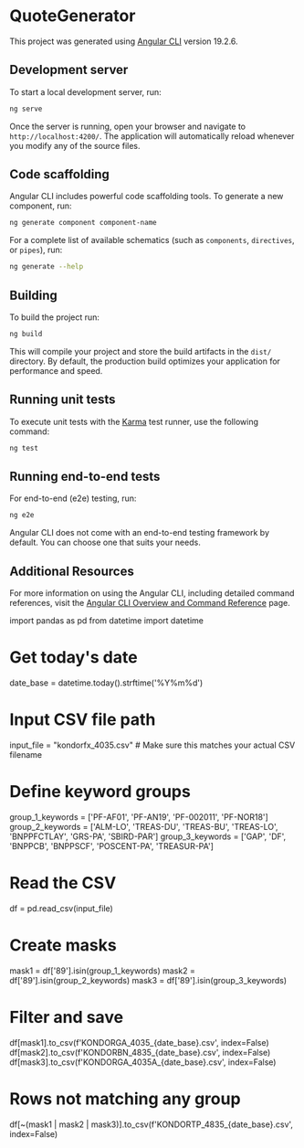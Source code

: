 # QuoteGenerator

This project was generated using [Angular CLI](https://github.com/angular/angular-cli) version 19.2.6.

## Development server

To start a local development server, run:

```bash
ng serve
```

Once the server is running, open your browser and navigate to `http://localhost:4200/`. The application will automatically reload whenever you modify any of the source files.

## Code scaffolding

Angular CLI includes powerful code scaffolding tools. To generate a new component, run:

```bash
ng generate component component-name
```

For a complete list of available schematics (such as `components`, `directives`, or `pipes`), run:

```bash
ng generate --help
```

## Building

To build the project run:

```bash
ng build
```

This will compile your project and store the build artifacts in the `dist/` directory. By default, the production build optimizes your application for performance and speed.

## Running unit tests

To execute unit tests with the [Karma](https://karma-runner.github.io) test runner, use the following command:

```bash
ng test
```

## Running end-to-end tests

For end-to-end (e2e) testing, run:

```bash
ng e2e
```

Angular CLI does not come with an end-to-end testing framework by default. You can choose one that suits your needs.

## Additional Resources

For more information on using the Angular CLI, including detailed command references, visit the [Angular CLI Overview and Command Reference](https://angular.dev/tools/cli) page.



import pandas as pd
from datetime import datetime

# Get today's date
date_base = datetime.today().strftime('%Y%m%d')

# Input CSV file path
input_file = "kondorfx_4035.csv"  # Make sure this matches your actual CSV filename

# Define keyword groups
group_1_keywords = ['PF-AF01', 'PF-AN19', 'PF-002011', 'PF-NOR18']
group_2_keywords = ['ALM-LO', 'TREAS-DU', 'TREAS-BU', 'TREAS-LO', 'BNPPFCTLAY', 'GRS-PA', 'SBIRD-PAR']
group_3_keywords = ['GAP', 'DF', 'BNPPCB', 'BNPPSCF', 'POSCENT-PA', 'TREASUR-PA']

# Read the CSV
df = pd.read_csv(input_file)

# Create masks
mask1 = df['89'].isin(group_1_keywords)
mask2 = df['89'].isin(group_2_keywords)
mask3 = df['89'].isin(group_3_keywords)

# Filter and save
df[mask1].to_csv(f'KONDORGA_4035_{date_base}.csv', index=False)
df[mask2].to_csv(f'KONDORBN_4835_{date_base}.csv', index=False)
df[mask3].to_csv(f'KONDORGA_4035A_{date_base}.csv', index=False)

# Rows not matching any group
df[~(mask1 | mask2 | mask3)].to_csv(f'KONDORTP_4835_{date_base}.csv', index=False)

